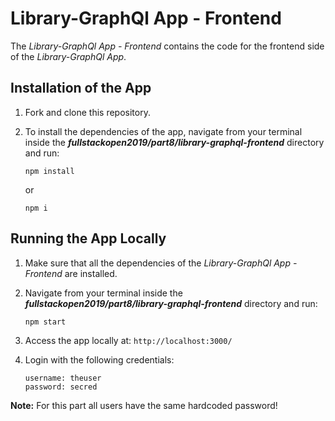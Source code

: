 # Library-GraphQl App - Frontend

The *Library-GraphQl App - Frontend* contains the code for the frontend side of the *Library-GraphQl App*.

## Installation of the App

1. Fork and clone this repository.

2. To install the dependencies of the app, navigate from your terminal inside the ***fullstackopen2019/part8/library-graphql-frontend*** directory and run:

    ```
    npm install
    ```

    or

    ```
    npm i
    ```

## Running the App Locally

1. Make sure that all the dependencies of the *Library-GraphQl App - Frontend* are installed.

2. Navigate from your terminal inside the ***fullstackopen2019/part8/library-graphql-frontend*** directory and run:

    ```
    npm start
    ```
3. Access the app locally at: ```http://localhost:3000/```

4. Login with the following credentials:
    ```
    username: theuser
    password: secred
    ```

**Note:** For this part all users have the same hardcoded password!